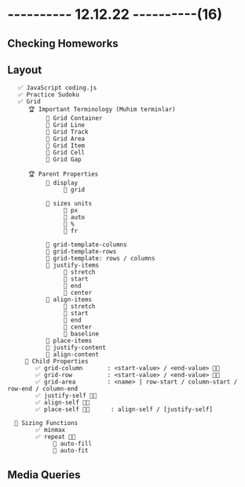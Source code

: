 # ---------- 12.12.22 ----------(16)

## Checking Homeworks

## Layout

       ✅ JavaScript coding.js
       ✅ Practice Sudoku
       ✅ Grid
          🏆 Important Terminology (Muhim terminlar)
               🔷 Grid Container
               🔷 Grid Line
               🔷 Grid Track
               🔷 Grid Area
               🔷 Grid Item
               🔷 Grid Cell
               🔷 Grid Gap

          🏆 Parent Properties
               🔷 display
                    🎁 grid

               🔷 sizes units
                    🎁 px
                    🎁 auto
                    🎁 %
                    🎁 fr

               🔷 grid-template-columns
               🔷 grid-template-rows
               🔷 grid-template: rows / columns
               🔷 justify-items
                    🎁 stretch
                    🎁 start
                    🎁 end
                    🎁 center
               🔷 align-items
                    🎁 stretch
                    🎁 start
                    🎁 end
                    🎁 center
                    🎁 baseline
               🔷 place-items
               🔷 justify-content
               🔷 align-content
         🔷 Child Properties
            ✅ grid-column       : <start-value> / <end-value> 👍🏻
            ✅ grid-row          : <start-value> / <end-value> 👍🏻
            ✅ grid-area         : <name> | row-start / column-start / row-end / column-end
            ✅ justify-self 👍🏻
            ✅ align-self 👍🏻
            ✅ place-self 👍🏻      : align-self / [justify-self]

      🔷 Sizing Functions
            ✅ minmax
            ✅ repeat 👍🏻
                 🎁 auto-fill
                 🎁 auto-fit

## Media Queries
